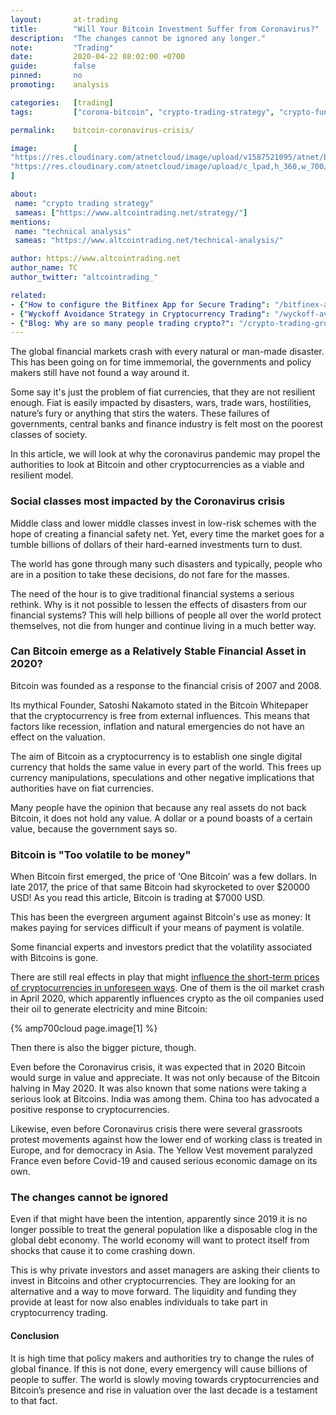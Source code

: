 ```yaml
---
layout:       at-trading
title:        "Will Your Bitcoin Investment Suffer from Coronavirus?"
description:  "The changes cannot be ignored any longer."
note:         "Trading"
date:         2020-04-22 08:02:00 +0700
guide:        false
pinned:       no
promoting:    analysis

categories:   [trading]
tags:         ["corona-bitcoin", "crypto-trading-strategy", "crypto-fundamentals"]

permalink:    bitcoin-coronavirus-crisis/

image:        [
"https://res.cloudinary.com/atnetcloud/image/upload/v1587521095/atnet/blog_trading/coronavirus-crisis1_fkryjy.jpg",
"https://res.cloudinary.com/atnetcloud/image/upload/c_lpad,h_360,w_700/v1587521096/atnet/blog_trading/oil-price-mining_hhfxze.jpg"
]

about:
 name: "crypto trading strategy"
 sameas: ["https://www.altcointrading.net/strategy/"]
mentions:
 name: "technical analysis"
 sameas: "https://www.altcointrading.net/technical-analysis/"

author: https://www.altcointrading.net
author_name: TC
author_twitter: "altcointrading_"

related:
- {"How to configure the Bitfinex App for Secure Trading": "/bitfinex-app/"}
- {"Wyckoff Avoidance Strategy in Cryptocurrency Trading": "/wyckoff-avoidance/"}
- {"Blog: Why are so many people trading crypto?": "/crypto-trading-growth/"}
---
```


The global financial markets crash with every natural or man-made disaster. This has been going on for time immemorial, the governments and policy makers still have not found a way around it.

Some say it's just the problem of fiat currencies, that they are not resilient enough. Fiat is easily impacted by disasters, wars, trade wars, hostilities, nature’s fury or anything that stirs the waters. These failures of governments, central banks and finance industry is felt most on the poorest classes of society.

In this article, we will look at why the coronavirus pandemic may propel the authorities to look at Bitcoin and other cryptocurrencies as a viable and resilient model.

### Social classes most impacted by the Coronavirus crisis

Middle class and lower middle classes invest in low-risk schemes with the hope of creating a financial safety net. Yet, every time the market goes for a tumble billions of dollars of their hard-earned investments turn to dust.

The world has gone through many such disasters and typically, people who are in a position to take these decisions, do not fare for the masses.

The need of the hour is to give traditional financial systems a serious rethink. Why is it not possible to lessen the effects of disasters from our financial systems? This will help billions of people all over the world protect themselves, not die from hunger and continue living in a much better way.

### Can Bitcoin emerge as a Relatively Stable Financial Asset in 2020?

Bitcoin was founded as a response to the financial crisis of 2007 and 2008.

Its mythical Founder, Satoshi Nakamoto stated in the Bitcoin Whitepaper that the cryptocurrency is free from external influences. This means that factors like recession, inflation and natural emergencies do not have an effect on the valuation.

The aim of Bitcoin as a cryptocurrency is to establish one single digital currency that holds the same value in every part of the world. This frees up currency manipulations, speculations and other negative implications that authorities have on fiat currencies.

Many people have the opinion that because any real assets do not back Bitcoin, it does not hold any value. A dollar or a pound boasts of a certain value, because the government says so.

### Bitcoin is "Too volatile to be money"

When Bitcoin first emerged, the price of ‘One Bitcoin’ was a few dollars. In late 2017, the price of that same Bitcoin had skyrocketed to over $20000 USD! As you read this article, Bitcoin is trading at $7000 USD.

This has been the evergreen argument against Bitcoin's use as money: It makes paying for services difficult if your means of payment is volatile.

Some financial experts and investors predict that the volatility associated with Bitcoins is gone.

There are still real effects in play that might [influence the short-term prices of cryptocurrencies in unforeseen ways](/technical-analysis/). One of them is the oil market crash in April 2020, which apparently influences crypto as the oil companies used their oil to generate electricity and mine Bitcoin:

{% amp700cloud page.image[1] %}

Then there is also the bigger picture, though.

Even before the Coronavirus crisis, it was expected that in 2020 Bitcoin would surge in value and appreciate. It was not only because of the Bitcoin halving in May 2020. It was also known that some nations were taking a serious look at Bitcoins. India was among them. China too has advocated a positive response to cryptocurrencies.

Likewise, even before Coronavirus crisis there were several grassroots protest movements against how the lower end of working class is treated in Europe, and for democracy in Asia. The Yellow Vest movement paralyzed France even before Covid-19 and caused serious economic damage on its own.

### The changes cannot be ignored

Even if that might have been the intention, apparently since 2019 it is no longer possible to treat the general population like a disposable clog in the global debt economy. The world economy will want to protect itself from shocks that cause it to come crashing down.

This is why private investors and asset managers are asking their clients to invest in Bitcoins and other cryptocurrencies.
They are looking for an alternative and a way to move forward. The liquidity and funding they provide at least for now also enables individuals to take part in cryptocurrency trading.

#### Conclusion

It is high time that policy makers and authorities try to change the rules of global finance. If this is not done, every emergency will cause billions of people to suffer. The world is slowly moving towards cryptocurrencies and Bitcoin’s presence and rise in valuation over the last decade is a testament to that fact.

